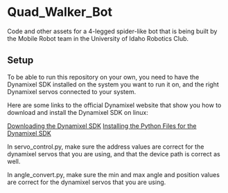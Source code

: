 # Quad_Walker_Bot
Code and other assets for a 4-legged spider-like bot that is being built by the Mobile Robot team in the University of Idaho Robotics Club.

## Setup
To be able to run this repository on your own, you need to have the Dynamixel SDK installed on the system you want to run it on, and the right Dynamixel servos connected to your system.

Here are some links to the official Dynamixel website that show you how to download and install the Dynamixel SDK on linux:

[Downloading the Dynamixel SDK](https://emanual.robotis.com/docs/en/software/dynamixel/dynamixel_sdk/download/)
[Installing the Python Files for the Dynamixel SDK](https://emanual.robotis.com/docs/en/software/dynamixel/dynamixel_sdk/library_setup/python_linux/)

In servo_control.py, make sure the address values are correct for the dynamixel servos that you are using, and that the device path is correct as well.

In angle_convert.py, make sure the min and max angle and position values are correct for the dynamixel servos that you are using.
